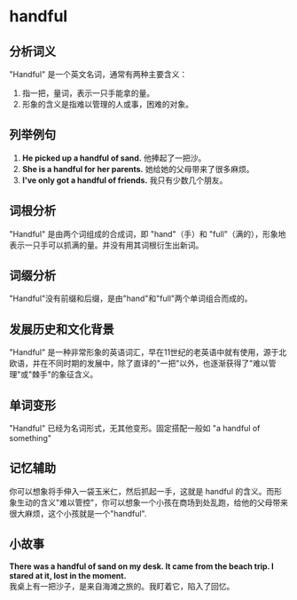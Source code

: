 # handful

## 分析词义

  

"Handful" 是一个英文名词，通常有两种主要含义：

  

1.  指一把，量词，表示一只手能拿的量。
2.  形象的含义是指难以管理的人或事，困难的对象。

  

## 列举例句

  

1.  **He picked up a handful of sand.** 他捧起了一把沙。
2.  **She is a handful for her parents.** 她给她的父母带来了很多麻烦。
3.  **I've only got a handful of friends.** 我只有少数几个朋友。

  

## 词根分析

  

"Handful" 是由两个词组成的合成词，即 "hand"（手）和 "full"（满的），形象地表示一只手可以抓满的量。并没有用其词根衍生出新词。

  

## 词缀分析

  

"Handful"没有前缀和后缀，是由"hand"和"full"两个单词组合而成的。

  

## 发展历史和文化背景

  

"Handful" 是一种非常形象的英语词汇，早在11世纪的老英语中就有使用，源于北欧语，并在不同时期的发展中，除了直译的"一把"以外，也逐渐获得了"难以管理"或"棘手"的象征含义。

  

## 单词变形

  

"Handful" 已经为名词形式，无其他变形。固定搭配一般如 "a handful of something"

  

## 记忆辅助

  

你可以想象将手伸入一袋玉米仁，然后抓起一手，这就是 handful 的含义。而形象生动的含义"难以管控"，你可以想象一个小孩在商场到处乱跑，给他的父母带来很大麻烦，这个小孩就是一个"handful".

  

## 小故事

  

**There was a handful of sand on my desk. It came from the beach trip. I stared at it, lost in the moment.**  
我桌上有一把沙子，是来自海滩之旅的。我盯着它，陷入了回忆。
